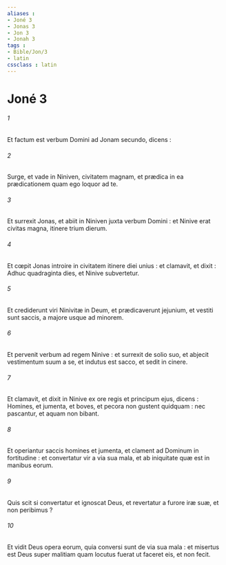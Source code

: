 ```yaml
---
aliases : 
- Joné 3
- Jonas 3
- Jon 3
- Jonah 3
tags : 
- Bible/Jon/3
- latin
cssclass : latin
---
```


# Joné 3

###### 1
Et factum est verbum Domini ad Jonam secundo, dicens :
###### 2
Surge, et vade in Niniven, civitatem magnam, et prædica in ea prædicationem quam ego loquor ad te.
###### 3
Et surrexit Jonas, et abiit in Niniven juxta verbum Domini : et Ninive erat civitas magna, itinere trium dierum.
###### 4
Et cœpit Jonas introire in civitatem itinere diei unius : et clamavit, et dixit : Adhuc quadraginta dies, et Ninive subvertetur.
###### 5
Et crediderunt viri Ninivitæ in Deum, et prædicaverunt jejunium, et vestiti sunt saccis, a majore usque ad minorem.
###### 6
Et pervenit verbum ad regem Ninive : et surrexit de solio suo, et abjecit vestimentum suum a se, et indutus est sacco, et sedit in cinere.
###### 7
Et clamavit, et dixit in Ninive ex ore regis et principum ejus, dicens : Homines, et jumenta, et boves, et pecora non gustent quidquam : nec pascantur, et aquam non bibant.
###### 8
Et operiantur saccis homines et jumenta, et clament ad Dominum in fortitudine : et convertatur vir a via sua mala, et ab iniquitate quæ est in manibus eorum.
###### 9
Quis scit si convertatur et ignoscat Deus, et revertatur a furore iræ suæ, et non peribimus ?
###### 10
Et vidit Deus opera eorum, quia conversi sunt de via sua mala : et misertus est Deus super malitiam quam locutus fuerat ut faceret eis, et non fecit.
